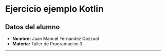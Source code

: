 # Ejercicio ejemplo Kotlin

## Datos del alumno
- **Nombre:** Juan Manuel Fernandez Cozzuol  
- **Materia:** Taller de Programación 3  

---
